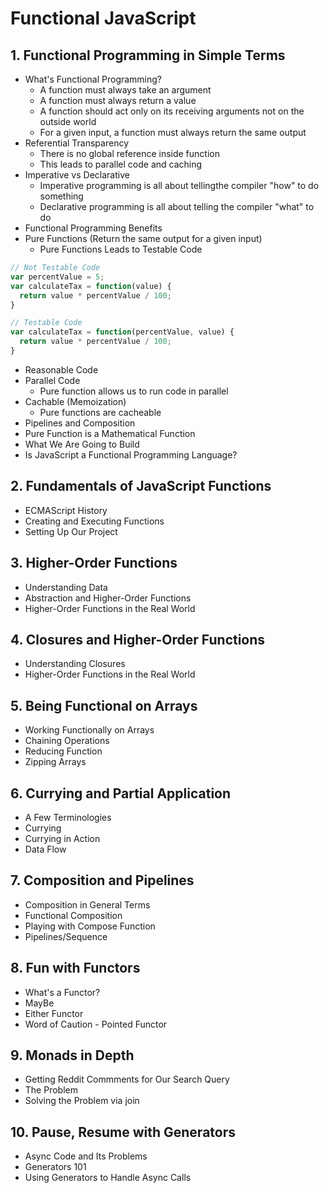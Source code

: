 # Functional JavaScript

## 1. Functional Programming in Simple Terms
- What's Functional Programming?
  - A function must always take an argument
  - A function must always return a value
  - A function should act only on its receiving arguments not on the outside world
  - For a given input, a function must always return the same output
- Referential Transparency
  - There is no global reference inside function
  - This leads to parallel code and caching
- Imperative vs Declarative
  - Imperative programming is all about tellingthe compiler "how" to do something
  - Declarative programming is all about telling the compiler "what" to do
- Functional Programming Benefits
- Pure Functions (Return the same output for a given input)
  - Pure Functions Leads to Testable Code

```js
// Not Testable Code
var percentValue = 5;
var calculateTax = function(value) {
  return value * percentValue / 100;
}
```

```js
// Testable Code
var calculateTax = function(percentValue, value) {
  return value * percentValue / 100;
}
```

  - Reasonable Code
- Parallel Code
  - Pure function allows us to run code in parallel
- Cachable (Memoization)
  - Pure functions are cacheable
- Pipelines and Composition
- Pure Function is a Mathematical Function
- What We Are Going to Build
- Is JavaScript a Functional Programming Language?
## 2. Fundamentals of JavaScript Functions
- ECMAScript History
- Creating and Executing Functions
- Setting Up Our Project
## 3. Higher-Order Functions
- Understanding Data
- Abstraction and Higher-Order Functions
- Higher-Order Functions in the Real World
## 4. Closures and Higher-Order Functions
- Understanding Closures
- Higher-Order Functions in the Real World
## 5. Being Functional on Arrays
- Working Functionally on Arrays
- Chaining Operations
- Reducing Function
- Zipping Arrays
## 6. Currying and Partial Application
- A Few Terminologies
- Currying
- Currying in Action
- Data Flow
## 7. Composition and Pipelines
- Composition in General Terms
- Functional Composition
- Playing with Compose Function
- Pipelines/Sequence
## 8. Fun with Functors
- What's a Functor?
- MayBe
- Either Functor
- Word of Caution - Pointed Functor
## 9. Monads in Depth
- Getting Reddit Commments for Our Search Query
- The Problem
- Solving the Problem via join
## 10. Pause, Resume with Generators
- Async Code and Its Problems
- Generators 101
- Using Generators to Handle Async Calls
